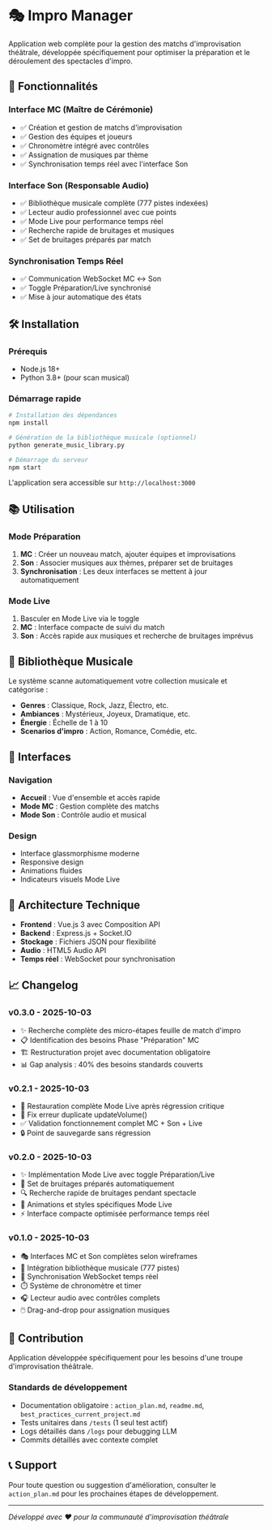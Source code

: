 # 🎭 Impro Manager

Application web complète pour la gestion des matchs d'improvisation théâtrale, développée spécifiquement pour optimiser la préparation et le déroulement des spectacles d'impro.

## 🚀 Fonctionnalités

### Interface MC (Maître de Cérémonie)
- ✅ Création et gestion de matchs d'improvisation
- ✅ Gestion des équipes et joueurs
- ✅ Chronomètre intégré avec contrôles
- ✅ Assignation de musiques par thème
- ✅ Synchronisation temps réel avec l'interface Son

### Interface Son (Responsable Audio)
- ✅ Bibliothèque musicale complète (777 pistes indexées)
- ✅ Lecteur audio professionnel avec cue points
- ✅ Mode Live pour performance temps réel
- ✅ Recherche rapide de bruitages et musiques
- ✅ Set de bruitages préparés par match

### Synchronisation Temps Réel
- ✅ Communication WebSocket MC ↔ Son
- ✅ Toggle Préparation/Live synchronisé
- ✅ Mise à jour automatique des états

## 🛠️ Installation

### Prérequis
- Node.js 18+
- Python 3.8+ (pour scan musical)

### Démarrage rapide
```bash
# Installation des dépendances
npm install

# Génération de la bibliothèque musicale (optionnel)
python generate_music_library.py

# Démarrage du serveur
npm start
```

L'application sera accessible sur `http://localhost:3000`

## 📚 Utilisation

### Mode Préparation
1. **MC** : Créer un nouveau match, ajouter équipes et improvisations
2. **Son** : Associer musiques aux thèmes, préparer set de bruitages
3. **Synchronisation** : Les deux interfaces se mettent à jour automatiquement

### Mode Live
1. Basculer en Mode Live via le toggle
2. **MC** : Interface compacte de suivi du match
3. **Son** : Accès rapide aux musiques et recherche de bruitages imprévus

## 🎵 Bibliothèque Musicale

Le système scanne automatiquement votre collection musicale et catégorise :
- **Genres** : Classique, Rock, Jazz, Électro, etc.
- **Ambiances** : Mystérieux, Joyeux, Dramatique, etc.
- **Énergie** : Échelle de 1 à 10
- **Scenarios d'impro** : Action, Romance, Comédie, etc.

## 📱 Interfaces

### Navigation
- **Accueil** : Vue d'ensemble et accès rapide
- **Mode MC** : Gestion complète des matchs
- **Mode Son** : Contrôle audio et musical

### Design
- Interface glassmorphisme moderne
- Responsive design
- Animations fluides
- Indicateurs visuels Mode Live

## 🔧 Architecture Technique

- **Frontend** : Vue.js 3 avec Composition API
- **Backend** : Express.js + Socket.IO
- **Stockage** : Fichiers JSON pour flexibilité
- **Audio** : HTML5 Audio API
- **Temps réel** : WebSocket pour synchronisation

## 📈 Changelog

### v0.3.0 - 2025-10-03
- ✨ Recherche complète des micro-étapes feuille de match d'impro
- 📋 Identification des besoins Phase "Préparation" MC
- 🏗️ Restructuration projet avec documentation obligatoire
- 📊 Gap analysis : 40% des besoins standards couverts

### v0.2.1 - 2025-10-03
- 🚀 Restauration complète Mode Live après régression critique
- 🐛 Fix erreur duplicate updateVolume()
- ✅ Validation fonctionnement complet MC + Son + Live
- 🔒 Point de sauvegarde sans régression

### v0.2.0 - 2025-10-03
- ✨ Implémentation Mode Live avec toggle Préparation/Live
- 🎵 Set de bruitages préparés automatiquement
- 🔍 Recherche rapide de bruitages pendant spectacle
- 🎨 Animations et styles spécifiques Mode Live
- ⚡ Interface compacte optimisée performance temps réel

### v0.1.0 - 2025-10-03
- 🎭 Interfaces MC et Son complètes selon wireframes
- 🎵 Intégration bibliothèque musicale (777 pistes)
- 🔄 Synchronisation WebSocket temps réel
- ⏱️ Système de chronomètre et timer
- 🎧 Lecteur audio avec contrôles complets
- 🖱️ Drag-and-drop pour assignation musiques

## 🤝 Contribution

Application développée spécifiquement pour les besoins d'une troupe d'improvisation théâtrale.

### Standards de développement
- Documentation obligatoire : `action_plan.md`, `readme.md`, `best_practices_current_project.md`
- Tests unitaires dans `/tests` (1 seul test actif)
- Logs détaillés dans `/logs` pour debugging LLM
- Commits détaillés avec contexte complet

## 📞 Support

Pour toute question ou suggestion d'amélioration, consulter le `action_plan.md` pour les prochaines étapes de développement.

---

*Développé avec ❤️ pour la communauté d'improvisation théâtrale*